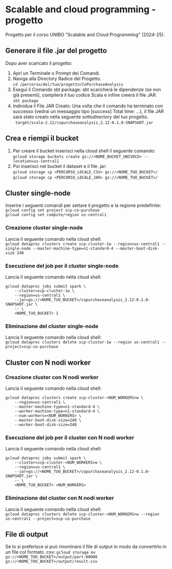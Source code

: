 # Scalable and cloud programming - progetto
Progetto per il corso UNIBO "Scalable and Cloud Programming" (2024-25).

## Generare il file .jar del progetto
Dopo aver scaricato il progetto:
1. Apri un Terminale o Prompt dei Comandi.
2. Naviga alla Directory Radice del Progetto. <br>
``` cd /percorso/del/tuo/progetto/CoPurchaseAnalysis ```
3. Esegui il Comando sbt package: sbt scaricherà le dipendenze (se non già presenti), compilerà il tuo codice Scala e infine creerà il file JAR. <br>
``` sbt package ```
4. Individua il File JAR Creato: Una volta che il comando ha terminato con successo (vedrai un messaggio tipo [success] Total time: ...), il file JAR sarà stato creato nella seguente sottodirectory del tuo progetto. <br>
``` target/scala-2.12/copurchaseanalysis_2.12-0.1.0-SNAPSHOT.jar```

## Crea e riempi il bucket
1. Per creare il bucket inserisci nella cloud shell il seguente comando: <br>
``` gcloud storage buckets create gs://<NOME_BUCKET_UNIVOCO> --location=us-central1 ```
2. Poi inserisci nel bucket il dataset e il file .jar: <br>
``` gcloud storage cp <PERCORSO_LOCALE_CSV> gs://<NOME_TUO_BUCKET>/ ``` <br>
``` gcloud storage cp <PERCORSO_LOCALE_JAR> gs://<NOME_TUO_BUCKET>/ ```

## Cluster single-node
Inserire i seguenti comandi per settare il progetto e la regione predefinite: <br>
``` gcloud config set project scp-co-purchase ``` <br>
``` gcloud config set compute/region us-central1 ``` <br>

### Creazione cluster single-node
Lancia il seguente comando nella cloud shell: <br>
``` gcloud dataproc clusters create scp-cluster-1w --region=us-central1 --single-node --master-machine-type=n1-standard-4 --master-boot-disk-size 240 ```

### Esecuzione del job per il cluster single-node
Lancia il seguente comando nella cloud shell: <br>
```
gcloud dataproc jobs submit spark \
    --cluster=scp-cluster-1w \
    --region=us-central1 \
    --jar=gs://<NOME_TUO_BUCKET>/copurchaseanalysis_2.12-0.1.0-SNAPSHOT.jar \
    -- \
    <NOME_TUO_BUCKET> 1
```

### Eliminazione del cluster single-node
Lancia il seguente comando nella cloud shell: <br>
``` gcloud dataproc clusters delete scp-cluster-1w --region us-central1 --project=scp-co-purchase ```

## Cluster con N nodi worker

### Creazione cluster con N nodi worker
Lancia il seguente comando nella cloud shell: <br>
```
gcloud dataproc clusters create scp-cluster-<NUM_WORKERS>w \
    --region=us-central1 \
    --master-machine-type=n1-standard-4 \
    --worker-machine-type=n1-standard-4 \
    --num-workers=<NUM_WORKERS> \
    --master-boot-disk-size=240 \
    --worker-boot-disk-size=240
```

### Esecuzione del job per il cluster con N nodi worker
Lancia il seguente comando nella cloud shell: <br>
```
gcloud dataproc jobs submit spark \
    --cluster=scp-cluster-<NUM_WORKERS>w \
    --region=us-central1 \
    --jar=gs://<NOME_TUO_BUCKET>/copurchaseanalysis_2.12-0.1.0-SNAPSHOT.jar \
    -- \
    <NOME_TUO_BUCKET> <NUM_WORKERS>
```

### Eliminazione del cluster con N nodi worker
Lancia il seguente comando nella cloud shell: <br>
``` gcloud dataproc clusters delete scp-cluster-<NUM_WORKERS>w --region us-central1 --project=scp-co-purchase ```

## File di output
Se lo si preferisce si può rinominare il file di output in modo da convertirlo in un file col formato .csv:
``` gcloud storage mv gs://<NOME_TUO_BUCKET>/output/part-00000 gs://<NOME_TUO_BUCKET>/output/result.csv ```
